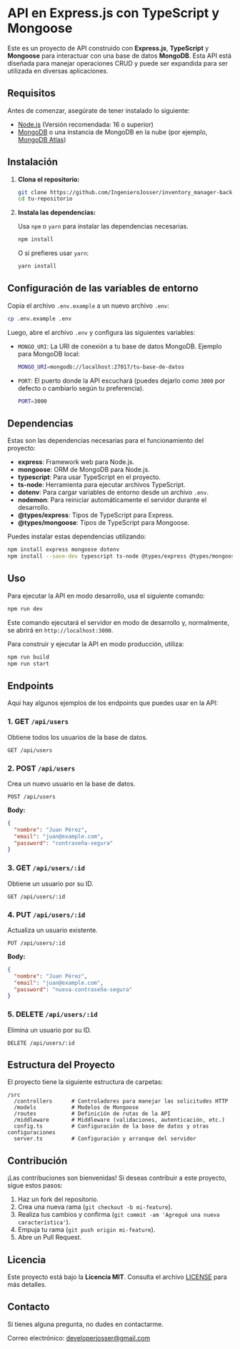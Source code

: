 
# API en Express.js con TypeScript y Mongoose

Este es un proyecto de API construido con **Express.js**, **TypeScript** y **Mongoose** para interactuar con una base de datos **MongoDB**. Esta API está diseñada para manejar operaciones CRUD y puede ser expandida para ser utilizada en diversas aplicaciones.

## Requisitos

Antes de comenzar, asegúrate de tener instalado lo siguiente:

- [Node.js](https://nodejs.org/) (Versión recomendada: 16 o superior)
- [MongoDB](https://www.mongodb.com/) o una instancia de MongoDB en la nube (por ejemplo, [MongoDB Atlas](https://www.mongodb.com/cloud/atlas))

## Instalación

1. **Clona el repositorio:**

   ```bash
   git clone https://github.com/IngenieroJosser/inventory_manager-backend.git
   cd tu-repositorio
   ```

2. **Instala las dependencias:**

   Usa `npm` o `yarn` para instalar las dependencias necesarias.

   ```bash
   npm install
   ```

   O si prefieres usar `yarn`:

   ```bash
   yarn install
   ```

## Configuración de las variables de entorno

Copia el archivo `.env.example` a un nuevo archivo `.env`:

```bash
cp .env.example .env
```

Luego, abre el archivo `.env` y configura las siguientes variables:

- `MONGO_URI`: La URI de conexión a tu base de datos MongoDB. Ejemplo para MongoDB local:
  
  ```bash
  MONGO_URI=mongodb://localhost:27017/tu-base-de-datos
  ```

- `PORT`: El puerto donde la API escuchará (puedes dejarlo como `3000` por defecto o cambiarlo según tu preferencia).

  ```bash
  PORT=3000
  ```

## Dependencias

Estas son las dependencias necesarias para el funcionamiento del proyecto:

- **express**: Framework web para Node.js.
- **mongoose**: ORM de MongoDB para Node.js.
- **typescript**: Para usar TypeScript en el proyecto.
- **ts-node**: Herramienta para ejecutar archivos TypeScript.
- **dotenv**: Para cargar variables de entorno desde un archivo `.env`.
- **nodemon**: Para reiniciar automáticamente el servidor durante el desarrollo.
- **@types/express**: Tipos de TypeScript para Express.
- **@types/mongoose**: Tipos de TypeScript para Mongoose.

Puedes instalar estas dependencias utilizando:

```bash
npm install express mongoose dotenv
npm install --save-dev typescript ts-node @types/express @types/mongoose nodemon
```

## Uso

Para ejecutar la API en modo desarrollo, usa el siguiente comando:

```bash
npm run dev
```

Este comando ejecutará el servidor en modo de desarrollo y, normalmente, se abrirá en `http://localhost:3000`.

Para construir y ejecutar la API en modo producción, utiliza:

```bash
npm run build
npm run start
```

## Endpoints

Aquí hay algunos ejemplos de los endpoints que puedes usar en la API:

### 1. **GET** `/api/users`

Obtiene todos los usuarios de la base de datos.

```http
GET /api/users
```

### 2. **POST** `/api/users`

Crea un nuevo usuario en la base de datos.

```http
POST /api/users
```

**Body:**

```json
{
  "nombre": "Juan Pérez",
  "email": "juan@example.com",
  "password": "contraseña-segura"
}
```

### 3. **GET** `/api/users/:id`

Obtiene un usuario por su ID.

```http
GET /api/users/:id
```

### 4. **PUT** `/api/users/:id`

Actualiza un usuario existente.

```http
PUT /api/users/:id
```

**Body:**

```json
{
  "nombre": "Juan Pérez",
  "email": "juan@example.com",
  "password": "nueva-contraseña-segura"
}
```

### 5. **DELETE** `/api/users/:id`

Elimina un usuario por su ID.

```http
DELETE /api/users/:id
```

## Estructura del Proyecto

El proyecto tiene la siguiente estructura de carpetas:

```
/src
  /controllers      # Controladores para manejar las solicitudes HTTP
  /models           # Modelos de Mongoose
  /routes           # Definición de rutas de la API
  /middleware       # Middleware (validaciones, autenticación, etc.)
  config.ts         # Configuración de la base de datos y otras configuraciones
  server.ts         # Configuración y arranque del servidor
```

## Contribución

¡Las contribuciones son bienvenidas! Si deseas contribuir a este proyecto, sigue estos pasos:

1. Haz un fork del repositorio.
2. Crea una nueva rama (`git checkout -b mi-feature`).
3. Realiza tus cambios y confirma (`git commit -am 'Agregué una nueva característica'`).
4. Empuja tu rama (`git push origin mi-feature`).
5. Abre un Pull Request.

## Licencia

Este proyecto está bajo la **Licencia MIT**. Consulta el archivo [LICENSE](LICENSE) para más detalles.

## Contacto

Si tienes alguna pregunta, no dudes en contactarme.

Correo electrónico: developerjosser@gmail.com
